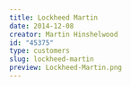 ```yaml
---
title: Lockheed Martin
date: 2014-12-08
creator: Martin Hinshelwood
id: "45375"
type: customers
slug: lockheed-martin
preview: Lockheed-Martin.png
---
```

